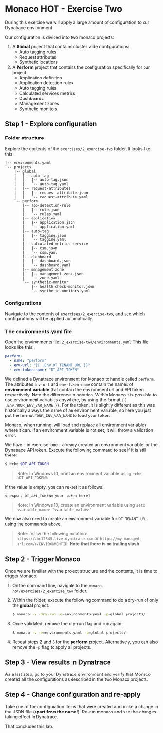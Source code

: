 # Monaco HOT - Exercise Two
During this exercise we will apply a large amount of configuration to our Dynatrace environment

Our configuration is divided into two monaco projects:
1. A **Global** project that contains cluster wide configurations:  
   - Auto tagging rules
   - Request attributes
   - Synthetic locations
2. A **Perform** project that contains the configuration specifically for our project:
    - Application definition
    - Application detection rules
    - Auto tagging rules
    - Calculated services metrics
    - Dashboards
    - Management zones
    - Synthetic monitors

## Step 1 - Explore configuration
### Folder structure
Explore the contents of the `exercises/2_exercise-two` folder. It looks like this:
```
|-- environments.yaml
`-- projects
    |-- global
    |   |-- auto-tag
    |   |   |-- auto-tag.json
    |   |   `-- auto-tag.yaml
    |   |-- request-attributes
    |   |   |-- request-attribute.json
    |   |   `-- request-attribute.yaml
    `-- perform
        |-- app-detection-rule
        |   |-- rule.json
        |   `-- rules.yaml
        |-- application
        |   |-- application.json
        |   `-- application.yaml
        |-- auto-tag
        |   |-- tagging.json
        |   `-- tagging.yaml
        |-- calculated-metrics-service
        |   |-- csm.json
        |   `-- csm.yaml
        |-- dashboard
        |   |-- dashboard.json
        |   `-- dashboard.yaml
        |-- management-zone
        |   |-- management-zone.json
        |   `-- zone.yaml
        `-- synthetic-monitor
            |-- health-check-monitor.json
            `-- synthetic-monitors.yaml
```
### Configurations
Navigate to the contents of `exercises/2_exercise-two`, and see which configurations will be applied automatically.



### The environments.yaml file
Open the environments file: `2_exercise-two/environments.yaml`
This file looks like this:
```yaml
perform:
  - name: "perform"
  - env-url: "{{ .Env.DT_TENANT_URL }}" 
  - env-token-name: "DT_API_TOKEN" 
```
We defined a Dynatrace environment for Monaco to handle called `perform`.
The attributes `env-url` and `env-token-name` contain the names of **environment variable** that contain the environment url and API token respectively. Note the difference in notation. Within Monaco it is possible to use environment variables anywhere, by using the format `{{ .Env.YOUR_ENV_VAR_NAME }}`. For the token, it is slightly different as this was historically always the name of an environment variable, so here you just put the format `YOUR_ENV_VAR_NAME` to load your token.

Monaco, when running, will load and replace all environment variables where it can. If an environment variable is not set, it will throw a validation error.

We have - in exercise-one - already created an environment variable for the Dynatrace API token. Execute the following command to see if it is still there:
```bash
$ echo $DT_API_TOKEN
```
> Note: In Windows 10, print an environment variable using `echo %DT_API_TOKEN%`

If the value is empty, you can re-set it as follows:
```bash
$ export DT_API_TOKEN=[your token here]
```
> Note: In Windows 10, create an environment variable using `setx <variable_name> "<variable_value>"`

We now also need to create an environment variable for `DT_TENANT_URL` using the commands above.
> Note: follow the following notation: `https://abc12345.live.dynatrace.com` or `https://my-managed-url.com/e/ENVIRONMENTID`. **Note that there is no trailing slash**



## Step 2 - Trigger Monaco
Once we are familiar with the project structure and the contents, it is time to trigger Monaco.

1. On the command line, navigate to the `monaco-hot/exercises/2_exercise_two` folder.
2. Within the folder, execute the following command to do a dry-run of only the **global** project:
    ```bash
    $ monaco -v -dry-run -e=environments.yaml -p=global projects/
    ```
3. Once validated, remove the dry-run flag and run again:
    ```bash
    $ monaco -v -e=environments.yaml -p=global projects/
    ```

4. Repeat steps 2 and 3 for the **perform** project. Alternatively, you can also remove the `-p` flag to apply all projects.

## Step 3 - View results in Dynatrace

As a last step, go to your Dynatrace environment and verify that Monaco created all the configurations as described in the two Monaco projects.

## Step 4 - Change configuration and re-apply

Take one of the configuration items that were created and make a change in the JSON file (**apart from the name!**). Re-run monaco and see the changes taking effect in Dynatrace.

That concludes this lab.